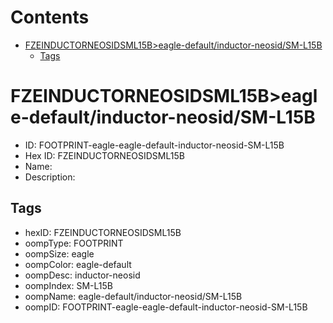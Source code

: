 



Contents
========

* [FZEINDUCTORNEOSIDSML15B>eagle-default/inductor-neosid/SM-L15B](#fzeinductorneosidsml15beagle-defaultinductor-neosidsm-l15b)
	* [Tags](#tags)

# FZEINDUCTORNEOSIDSML15B>eagle-default/inductor-neosid/SM-L15B

- ID: FOOTPRINT-eagle-eagle-default-inductor-neosid-SM-L15B
- Hex ID: FZEINDUCTORNEOSIDSML15B
- Name: 
- Description: 

## Tags

- hexID: FZEINDUCTORNEOSIDSML15B
- oompType: FOOTPRINT
- oompSize: eagle
- oompColor: eagle-default
- oompDesc: inductor-neosid
- oompIndex: SM-L15B
- oompName: eagle-default/inductor-neosid/SM-L15B
- oompID: FOOTPRINT-eagle-eagle-default-inductor-neosid-SM-L15B
